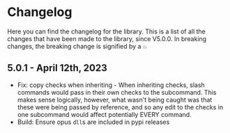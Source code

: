 # Changelog

Here you can find the changelog for the library. This is a list of all the changes that have been made to the library, since V5.0.0. 
In breaking changes, the breaking change is signified by a `💥`


## 5.0.1 - April 12th, 2023
- Fix: copy checks when inheriting
      - When inheriting checks, slash commands would pass in their own checks to the subcommand. This makes sense logically, however, what wasn't being caught was that these were being passed by reference, and so any edit to the checks in one subcommand would affect potentially EVERY command.
- Build: Ensure opus `dll`s are included in pypi releases
